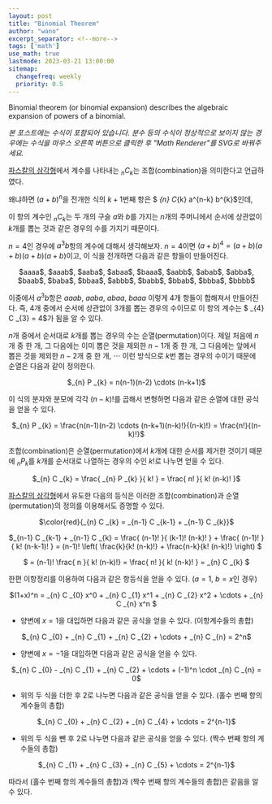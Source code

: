 ```yaml
---
layout: post
title: "Binomial Theorem"
author: "wano"
excerpt_separator: <!--more-->
tags: ['math']
use_math: true
lastmode: 2023-03-21 13:00:00
sitemap:
  changefreq: weekly
  priority: 0.5
---
```


Binomial theorem (or binomial expansion) describes the algebraic expansion of powers of a binomial.<!--more-->

*본 포스트에는 수식이 포함되어 있습니다. 분수 등의 수식이 정상적으로 보이지 않는 경우에는 수식을 마우스 오른쪽 버튼으로 클릭한 후 "Math Renderer"를 SVG로 바꿔주세요.*

[파스칼의 삼각형](https://cgvfxmath.github.io/2023-03-20/pascal-triangle)에서 계수를 나타내는 $_{n} C _{k}$는 조합(combination)을 의미한다고 언급하였다.

왜냐하면 $(a+b)^n$을 전개한 식의 $k+1$번째 항은 $ _{n} C_{k} a^{n-k} b^{k}$인데,

이 항의 계수인 $_{n} C_{k}$는 두 개의 구슬 $a$와 $b$를 가지는 $n$개의 주머니에서 순서에 상관없이 $k$개를 뽑는 것과 같은 경우의 수를 가지기 때문이다.

$n=4$인 경우에 $a^3 b$항의 계수에 대해서 생각해보자. $n=4$이면 $(a+b)^4 = (a+b)(a+b)(a+b)(a+b)$이고, 이 식을 전개하면 다음과 같은 항들이 만들어진다.

<p style="text-align: center;">$aaaa$, $aaab$, $aaba$, $abaa$, $baaa$, $aabb$, $abab$, $abba$, $baab$, $baba$, $bbaa$, $abbb$, $babb$, $bbab$, $bbba$, $bbbb$</p>

이중에서 $a^3 b$항은 $aaab$, $aaba$, $abaa$, $baaa$ 이렇게 4개 항들이 합해져서 만들어진다. 즉, 4개 중에서 순서에 상관없이 3개를 뽑는 경우의 수이므로 이 항의 계수는 $ _{4} C _{3}  = 4$가 됨을 알 수 있다.

$n$개 중에서 순서대로 $k$개를 뽑는 경우의 수는 순열(permutation)이다. 제일 처음에 $n$개 중 한 개, 그 다음에는 이미 뽑은 것을 제외한 $n-1$개 중 한 개, 그 다음에는 앞에서 뽑은 것을 제외한 $n-2$개 중 한 개, $\cdots$ 이런 방식으로 $k$번 뽑는 경우의 수이기 때문에 순열은 다음과 같이 정의한다.

<p style="text-align: center;">$_{n} P _{k} = n(n-1)(n-2) \cdots (n-k+1)$</p>

이 식의 분자와 분모에 각각 $(n-k)!$를 곱해서 변형하면 다음과 같은 순열에 대한 공식을 얻을 수 있다.

<p style="text-align: center;">$_{n} P _{k} = \frac{n(n-1)(n-2) \cdots (n-k+1)(n-k)!}{(n-k)!} = \frac{n!}{(n-k)!}$</p>

조합(combination)은 순열(permutation)에서 $k$개에 대한 순서를 제거한 것이기 때문에 $_{n} P _{k}$를 $k$개를 순서대로 나열하는 경우의 수인 $k!$로 나누면 얻을 수 있다.

<p style="text-align: center;">$_{n} C _{k} = \frac{ _{n} P _{k} }{ k! } = \frac{ n! }{ k! (n-k)! }$</p>

[파스칼의 삼각형](https://cgvfxmath.github.io/2023-03-20/pascal-triangle)에서 유도한 다음의 등식은 이러한 조합(combination)과 순열(permutation)의 정의를 이용해서도 증명할 수 있다.

<p style="text-align: center;">$\color{red}{_{n} C _{k} = _{n-1} C _{k-1} + _{n-1} C _{k}}$</p>

<p style="text-align: center;">$_{n-1} C _{k-1} + _{n-1} C _{k} = \frac{ (n-1)! }{ (k-1)! (n-k)! } + \frac{ (n-1)! }{ k! (n-k-1)! } = (n-1)! \left( \frac{k}{k! (n-k)!} + \frac{n-k}{k! (n-k)!} \right) $</p>  
<p style="text-align: center;">$ = (n-1)! \frac{ n }{ k! (n-k)!} = \frac{ n! }{ k! (n-k)! } = _{n} C _{k} $</p>  


한편 이항정리를 이용하여 다음과 같은 항등식을 얻을 수 있다. ($a=1$, $b=x$인 경우)
<p style="text-align: center;">$(1+x)^n = _{n} C _{0} x^0 + _{n} C _{1} x^1 + _{n} C _{2} x^2 + \cdots + _{n} C _{n} x^n $</p>

* 양변에 $x=1$을 대입하면 다음과 같은 공식을 얻을 수 있다. (이항계수들의 총합)
<p style="text-align: center;">$_{n} C _{0} + _{n} C _{1} + _{n} C _{2} + \cdots + _{n} C _{n} = 2^n$</p>

* 양변에 $x=-1$을 대입하면 다음과 같은 공식을 얻을 수 있다.
<p style="text-align: center;">$_{n} C _{0} - _{n} C _{1} + _{n} C _{2} + \cdots + (-1)^n \cdot _{n} C _{n} = 0$</p>

* 위의 두 식을 더한 후 2로 나누면 다음과 같은 공식을 얻을 수 있다. (홀수 번째 항의 계수들의 총합)
<p style="text-align: center;">$_{n} C _{0} + _{n} C _{2} + _{n} C _{4} + \cdots = 2^{n-1}$</p>

* 위의 두 식을 뺀 후 2로 나누면 다음과 같은 공식을 얻을 수 있다. (짝수 번째 항의 계수들의 총합)
<p style="text-align: center;">$_{n} C _{1} + _{n} C _{3} + _{n} C _{5} + \cdots = 2^{n-1}$</p>

따라서 (홀수 번째 항의 계수들의 총합)과 (짝수 번째 항의 계수들의 총합)은 같음을 알 수 있다.

